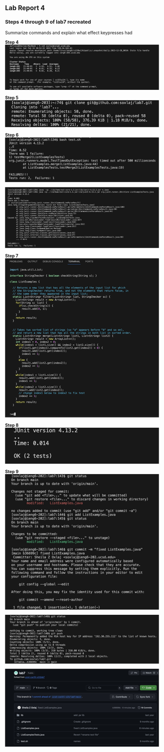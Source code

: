 ## Lab Report 4

### Steps 4 through 9 of lab7 recreated
Summarize commands and explain what effect keypresses had

**Step 4**
![Step4](lab4screenshotstep4.jpeg)

**Step 5**
![Step5](lab4screenshotstep5.jpeg)

**Step 6**
![Step6](lab4screenshotstep6.jpeg)

![Step6](lab4screenshotstep6-2.jpeg)

**Step 7**
![Step7](lab4screenshotstep7vim.jpeg)

**Step 8**
![Step8](lab4screenshotstep8.jpeg)

**Step 9**
![Step9](lab4screenshotstep9-1.jpeg)

![Step9](lab4screenshotstep9-2.jpeg)

![Step9](lab4screenshotstep9-3.jpeg)
